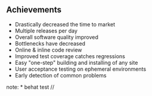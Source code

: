 ##  Achievements

* Drastically decreased the time to market
* Multiple releases per day
* Overall software quality improved
* Bottlenecks have decreased
* Online & inline code review
* Improved test coverage catches regressions
* Easy "one-step" building and installing of any site
* User acceptance testing on ephemeral environments
* Early detection of common problems

note:
    * behat test //
